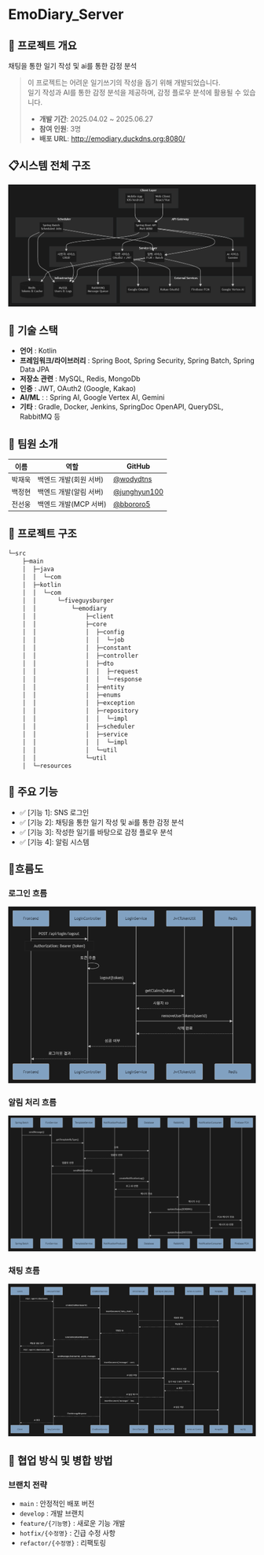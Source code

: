 # EmoDiary_Server

## 📌 프로젝트 개요
채팅을 통한 일기 작성 및 ai를 통한 감정 분석

> 이 프로젝트는 어려운 일기쓰기의 작성을 돕기 위해 개발되었습니다.  
> 일기 작성과 AI를 통한 감정 분석을 제공하며, 감정 플로우 분석에 활용될 수 있습니다.  
>  
> - **개발 기간**: 2025.04.02 ~ 2025.06.27  
> - **참여 인원**: 3명  
> - **배포 URL**: http://emodiary.duckdns.org:8080/

## 📋시스템 전체 구조
![시스템 전체구조.png](emo-diary/image/시스템전체구조.png)

## 🚀 기술 스택
- **언어** : Kotlin
- **프레임워크/라이브러리** : Spring Boot, Spring Security, Spring Batch, Spring Data JPA
- **저장소 관련** : MySQL, Redis, MongoDb
- **인증** : JWT, OAuth2 (Google, Kakao)
- **AI/ML** :  : Spring AI, Google Vertex AI, Gemini
- **기타** : Gradle, Docker, Jenkins, SpringDoc OpenAPI, QueryDSL, RabbitMQ 등

## 👥 팀원 소개
| 이름  | 역할             | GitHub |
|-------|----------------|--------|
| 박재욱 | 백엔드 개발(회원 서버)  | [@wodydtns](https://github.com/wodydtns) |
| 백정현 | 백엔드 개발(알림 서버)  | [@junghyun100](https://github.com/junghyun100) |
| 전선웅 | 백엔드 개발(MCP 서버) | [@bbororo5](https://github.com/bbororo5) |

## 📂 프로젝트 구조
```plaintext
└─src
    ├─main
    │  ├─java
    │  │  └─com
    │  ├─kotlin
    │  │  └─com
    │  │      └─fiveguysburger
    │  │          └─emodiary
    │  │              ├─client
    │  │              ├─core
    │  │              │  ├─config
    │  │              │  │  └─job
    │  │              │  ├─constant
    │  │              │  ├─controller
    │  │              │  ├─dto
    │  │              │  │  ├─request
    │  │              │  │  └─response
    │  │              │  ├─entity
    │  │              │  ├─enums
    │  │              │  ├─exception
    │  │              │  ├─repository
    │  │              │  │  └─impl
    │  │              │  ├─scheduler
    │  │              │  ├─service
    │  │              │  │  └─impl
    │  │              │  └─util
    │  │              └─util
    │  └─resources

```

## 🌟 주요 기능
- ✅ [기능 1]: SNS 로그인
- ✅ [기능 2]: 채팅을 통한 일기 작성 및 ai를 통한 감정 분석
- ✅ [기능 3]: 작성한 일기를 바탕으로 감정 플로우 분석
- ✅ [기능 4]: 알림 시스템

## 🔄흐름도
### 로그인 흐름 
![로그인 흐름.png](emo-diary/image/로그인흐름.png)
### 알림 처리 흐름
![알림처리흐름.png](emo-diary/image/알림처리흐름.png)
### 채팅 흐름 
![채팅흐름.png](emo-diary/image/채팅흐름.png)

## 🤝 협업 방식 및 병합 방법
### 브랜치 전략
- `main` : 안정적인 배포 버전
- `develop` : 개발 브랜치
- `feature/{기능명}` : 새로운 기능 개발
- `hotfix/{수정명}` : 긴급 수정 사항
- `refactor/{수정명}` : 리팩토링
